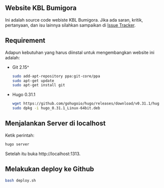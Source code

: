 ## Website KBL Bumigora

Ini adalah source code webiste KBL Bumigora. Jika ada saran, kritik, pertanyaan, dan isu lainnya silahkan sampaikan di [Issue Tracker](https://github.com/kblbumigora/website/issues).

## Requirement

Adapun kebutuhan yang harus diinstal untuk mengembangkan website ini adalah:

- Git 2.15^

    ```bash
    sudo add-apt-repository ppa:git-core/ppa
    sudo apt-get update
    sudo apt-get install git
    ```

- Hugo 0.31.1

    ```bash
    wget https://github.com/gohugoio/hugo/releases/download/v0.31.1/hugo_0.31.1_Linux-64bit.deb
    sudo dpkg -i hugo_0.31.1_Linux-64bit.deb
    ```

## Menjalankan Server di localhost

Ketik perintah:

```bash
hugo server
```

Setelah itu buka http://localhost:1313.

## Melakukan deploy ke Github

```bash
bash deploy.sh
```